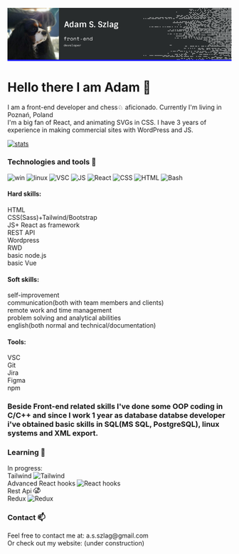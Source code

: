  ![Header](./banner_github.png)
# Hello there I am Adam 👋
<p>I am a front-end developer and chess♘ aficionado. Currently I'm living in Poznań, Poland<br>
I'm a big fan of React, and animating SVGs in CSS. I have 3 years of experience in making commercial sites with WordPress and JS.</p> 

   [![stats](https://github-readme-stats.vercel.app/api?username=AsSzlag&title_color=1116F8)](https://github.com/AsSzlag)
### Technologies and tools :wrench:
![win](https://img.shields.io/badge/OS-Windows-informational?style=flat&logo=windows&logoColor=white&color=1116F8)
![linux](https://img.shields.io/badge/OS-Linux-informational?style=flat&logo=linux&logoColor=white&color=1116F8)
![VSC](https://img.shields.io/badge/Editor-VSC-informational?style=flat&logo=vsc-idea&logoColor=white&color=1116F8)
![JS](https://img.shields.io/badge/Code-JavaScript-informational?style=flat&logo=javascript&logoColor=white&color=1116F8)
![React](https://img.shields.io/badge/Framework-React-informational?style=flat&logo=react&logoColor=white&color=1116F8)
![CSS](https://img.shields.io/badge/Style-Sass-informational?style=flat&logo=sass&logoColor=white&color=1116F8)
![HTML](https://img.shields.io/badge/Code-Html-informational?style=flat&logo=html&logoColor=white&color=1116F8)
![Bash](https://img.shields.io/badge/Shell-Bash-informational?style=flat&logo=gnu-bash&logoColor=white&color=1116F8)</br>
#### Hard skills:</br>
HTML</br>
CSS(Sass)+Tailwind/Bootstrap</br>
JS+ React as framework</br>
REST API</br>
Wordpress</br>
RWD</br>
basic node.js</br>
basic Vue</br>
#### Soft skills:</br>
self-improvement</br>
communication(both with team members and clients)</br>
remote work and time management</br>
problem solving and analytical abilities</br>
english(both normal and technical/documentation)
#### Tools:</br>
VSC</br>
Git</br>
Jira</br>
Figma</br>
npm</br>
### Beside Front-end related skills I've done some OOP coding in C/C++ and since I work 1 year as database databse developer i've obtained basic skills in SQL(MS SQL, PostgreSQL), linux systems and XML export.
### Learning :blue_book:
<p>
  In progress:<br>
  Tailwind 
  <img src="https://raw.githubusercontent.com/simple-icons/simple-icons/develop/icons/tailwindcss.svg" alt="Tailwind" width="16"/> <br>
  Advanced React hooks 
    <img src="https://upload.wikimedia.org/wikipedia/commons/a/a7/React-icon.svg" alt="React hooks" width="16"/> <br>
  Rest Api 
    <img src="./rest-api.svg" alt="Rest-api" width="16"/> <br>
  Redux 
   <img src="https://raw.githubusercontent.com/simple-icons/simple-icons/develop/icons/redux.svg" alt="Redux" width="16"/> <br>
  </p>
  
### Contact :mailbox:
<p>
  Feel free to contact me at: a.s.szlag@gmail.com</br>
  Or check out my website: (under construction)
  </p> 
